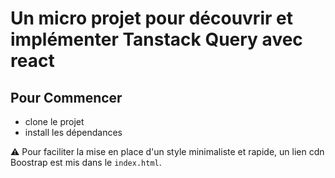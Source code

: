 # Un micro projet pour découvrir et implémenter Tanstack Query avec react

## Pour Commencer

- clone le projet
- install les dépendances

:warning: Pour faciliter la mise en place d'un style minimaliste et rapide, un lien cdn Boostrap est mis dans le `index.html`.
